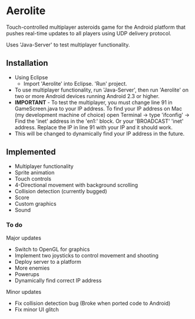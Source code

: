 Aerolite
========

Touch-controlled multiplayer asteroids game for the Android platform that pushes real-time updates to all players using UDP delivery protocol.

Uses 'Java-Server' to test multiplayer functionality. 

## Installation

* Using Eclipse
  * Import 'Aerolite' into Eclipse. 'Run' project.
* To use multiplayer functionality, run 'Java-Server', then run 'Aerolite' on two or more Android devices running Android 2.3 or higher. 
* **IMPORTANT** - To test the multiplayer, you must change line 91 in GameScreen.java to your IP address. To find your IP address on Mac (my development machine of choice) open Terminal -> type 'ifconfig' -> Find the 'inet' address in the 'en1:' block. Or your 'BROADCAST' 'inet' address. Replace the IP in line 91 with your IP and it should work. 
 * This will be changed to dynamically find your IP address in the future.


## Implemented
* Multiplayer functionality
* Sprite animation
* Touch controls
* 4-Directional movement with background scrolling
* Collision detection (currently bugged)
* Score
* Custom graphics 
* Sound

### To do
Major updates 
 * Switch to OpenGL for graphics  
 * Implement two joysticks to control movement and shooting
 * Deploy server to a platform
 * More enemies
 * Powerups
 * Dynamically find correct IP address
 
Minor updates
 * Fix collision detection bug (Broke when ported code to Android)
 * Fix minor UI glitch
